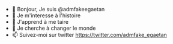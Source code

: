 - 👋 Bonjour, Je suis @admfakeegaetan
- 👀 Je m'interesse à l'histoire
- 🌱 J'apprend à me taire
- 💞️ Je cherche à changer le monde
- 📫 Suivez-moi sur twitter https://twitter.com/admfake_egaetan

<!---
admfakeegaetan/admfakeegaetan is a ✨ special ✨ repository because its `README.md` (this file) appears on your GitHub profile.
You can click the Preview link to take a look at your changes.
--->
